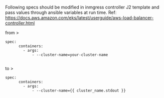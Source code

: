 Following specs should be modified in inmgress controller J2 template and pass values through ansible variables at run time.
Ref: https://docs.aws.amazon.com/eks/latest/userguide/aws-load-balancer-controller.html


from >
```
spec:
      containers:
        - args:
            - --cluster-name=your-cluster-name
           
```

to >
```
spec:
      containers:
        - args:
            - --cluster-name={{ cluster_name.stdout }}
```            
                    